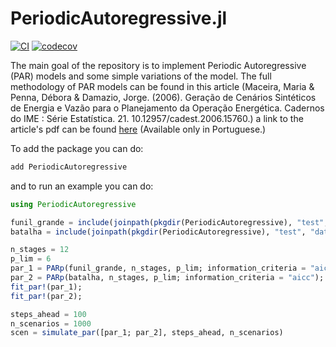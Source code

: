 # PeriodicAutoregressive.jl

[![CI](https://github.com/psrenergy/PeriodicAutoregressive.jl/actions/workflows/CI.yml/badge.svg)](https://github.com/psrenergy/PeriodicAutoregressive.jl/actions/workflows/CI.yml)
[![codecov](https://codecov.io/gh/psrenergy/PeriodicAutoregressive.jl/graph/badge.svg?token=7tA9ajgsLf)](https://codecov.io/gh/psrenergy/PeriodicAutoregressive.jl)

The main goal of the repository is to implement Periodic Autoregressive (PAR) models and some simple variations of the model.
The full methodology of PAR models can be found in this article (Maceira, Maria & Penna, Débora & Damazio, Jorge. (2006). Geração de Cenários Sintéticos de Energia e Vazão para o Planejamento da Operação Energética. Cadernos do IME : Série Estatística. 21. 10.12957/cadest.2006.15760.) a link to the article's pdf can be found [here](https://www.e-publicacoes.uerj.br/index.php/cadest/article/download/15760/11931) (Available only in Portuguese.)

To add the package you can do:

```julia
add PeriodicAutoregressive
```

and to run an example you can do:

```julia
using PeriodicAutoregressive

funil_grande = include(joinpath(pkgdir(PeriodicAutoregressive), "test", "data", "funil_grande.jl"))
batalha = include(joinpath(pkgdir(PeriodicAutoregressive), "test", "data", "batalha.jl"))

n_stages = 12
p_lim = 6
par_1 = PARp(funil_grande, n_stages, p_lim; information_criteria = "aic");
par_2 = PARp(batalha, n_stages, p_lim; information_criteria = "aicc");
fit_par!(par_1);
fit_par!(par_2);

steps_ahead = 100
n_scenarios = 1000
scen = simulate_par([par_1; par_2], steps_ahead, n_scenarios)
```
